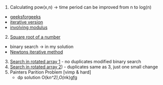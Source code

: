 
1. Calculating pow(x,n) -> time period can be improved from n to log(n)  
  - [geeksforgeeks](https://www.geeksforgeeks.org/write-a-c-program-to-calculate-powxn/)
  - [iterative version](https://www.geeksforgeeks.org/modular-exponentiation-power-in-modular-arithmetic/)
  - [involving modulus](https://www.geeksforgeeks.org/write-an-iterative-olog-y-function-for-powx-y/)

2. [Square root of a number](https://leetcode.com/problems/sqrtx/description/)
  - binary search -> in my solution
  - [Newtons iterative method](https://leetcode.com/problems/sqrtx/discuss/25255/Newton's-Iterative-Method-in-C++)

3. [Search in rotated array 1]() - no duplicates modified binary search
4. [Search in rotated array 2]()) - duplicates same as 3, just one small change
5. Painters Parition Problem [vimp & hard]
    - dp solution O(k*n^2),O(n*k)[gfg](https://www.geeksforgeeks.org/painters-partition-problem/)
